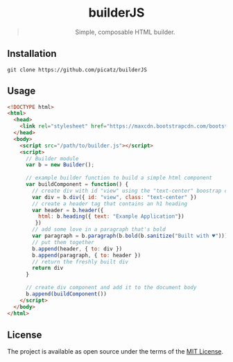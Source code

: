 <div align="center">

# builderJS

> Simple, composable HTML builder.

</div>

## Installation

```shell
git clone https://github.com/picatz/builderJS
```

## Usage

```html
<!DOCTYPE html>
<html>
  <head>
    <link rel="stylesheet" href="https://maxcdn.bootstrapcdn.com/bootstrap/4.0.0-beta.2/css/bootstrap.min.css">
  </head>
  <body>
    <script src="/path/to/builder.js"></script>
    <script>
      // Builder module
      var b = new Builder();
      
      // example builder function to build a simple html component 
      var buildComponent = function() {
        // create div with id "view" using the "text-center" boostrap class
        var div = b.div({ id: "view", class: "text-center" })
        // create a header tag that contains an h1 heading 
        var header = b.header({ 
          html: b.heading({ text: "Example Application"})
         })
        // add some love in a paragraph that's bold
        var paragraph = b.paragraph(b.bold(b.sanitize("Built with ♥")))
        // put them together
        b.append(header, { to: div })
        b.append(paragraph, { to: header })
        // return the freshly built div
        return div
      }
      
      // create div component and add it to the document body
      b.append(buildComponent())
    </script>
  </body>
</html>
```

## License

The project is available as open source under the terms of the [MIT License](https://opensource.org/licenses/MIT).

